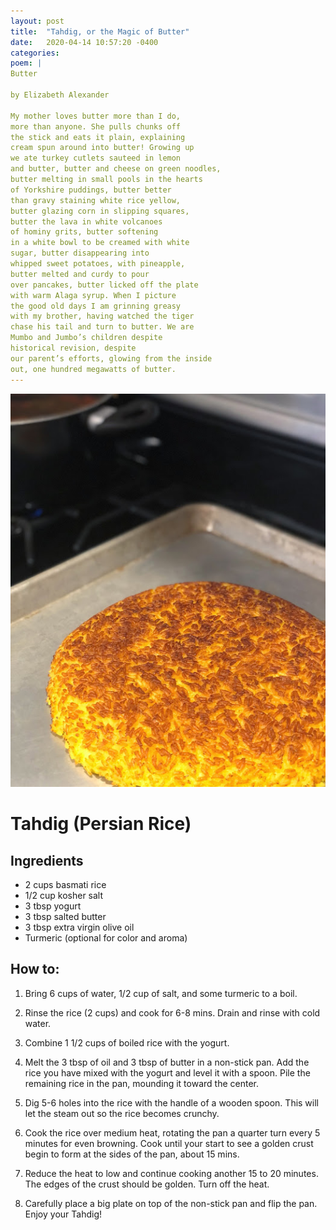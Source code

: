 ```yaml
---
layout: post
title:  "Tahdig, or the Magic of Butter"
date:   2020-04-14 10:57:20 -0400
categories:
poem: |
Butter

by Elizabeth Alexander

My mother loves butter more than I do,
more than anyone. She pulls chunks off
the stick and eats it plain, explaining
cream spun around into butter! Growing up
we ate turkey cutlets sauteed in lemon
and butter, butter and cheese on green noodles,
butter melting in small pools in the hearts
of Yorkshire puddings, butter better
than gravy staining white rice yellow,
butter glazing corn in slipping squares,
butter the lava in white volcanoes
of hominy grits, butter softening
in a white bowl to be creamed with white
sugar, butter disappearing into
whipped sweet potatoes, with pineapple,
butter melted and curdy to pour
over pancakes, butter licked off the plate
with warm Alaga syrup. When I picture
the good old days I am grinning greasy
with my brother, having watched the tiger
chase his tail and turn to butter. We are
Mumbo and Jumbo’s children despite   
historical revision, despite
our parent’s efforts, glowing from the inside
out, one hundred megawatts of butter.
---
```


![Tahdig](tahdig2.jpg)

# Tahdig (Persian Rice)

## Ingredients

+ 2 cups basmati rice
+ 1/2 cup kosher salt
+ 3 tbsp yogurt
+ 3 tbsp salted butter
+ 3 tbsp extra virgin olive oil
+ Turmeric (optional for color and aroma)

## How to:

1. Bring 6 cups of water, 1/2 cup of salt, and some turmeric to a boil.

2. Rinse the rice (2 cups) and cook for 6-8 mins. Drain and rinse with cold water.

3. Combine 1 1/2 cups of boiled rice with the yogurt.

4. Melt the 3 tbsp of oil and 3 tbsp of butter in a non-stick pan. Add the rice you have mixed with the yogurt and level it with a spoon. Pile the remaining rice in the pan, mounding it toward the center.

5. Dig 5-6 holes into the rice with the handle of a wooden spoon. This will let the steam out so the rice becomes crunchy.

6. Cook the rice over medium heat, rotating the pan a quarter turn every 5 minutes for even browning. Cook until your start to see a golden crust begin to form at the sides of the pan, about 15 mins.

7. Reduce the heat to low and continue cooking another 15 to 20 minutes. The edges of the crust should be golden. Turn off the heat. 

8. Carefully place a big plate on top of the non-stick pan and flip the pan. Enjoy your Tahdig!

